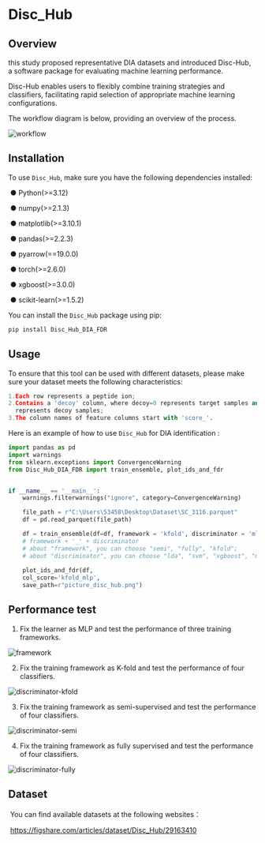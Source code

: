# Disc_Hub

## Overview

this study proposed representative DIA datasets and introduced Disc-Hub, a software package for evaluating machine learning performance. 

Disc-Hub enables users to flexibly combine training strategies and classifiers, facilitating rapid selection of appropriate machine learning configurations.   

The workflow diagram is below, providing an overview of the process.

![workflow](img/workflow.jpg)

## Installation

To use `Disc_Hub`,  make sure you have the following dependencies installed: 

​	● Python(>=3.12)

​	● numpy(>=2.1.3)

​	● matplotlib(>=3.10.1)

​	● pandas(>=2.2.3)

​	● pyarrow(==19.0.0)

​	● torch(>=2.6.0)

​	● xgboost(>=3.0.0)

​	● scikit-learn(>=1.5.2)

 You can install the `Disc_Hub` package using pip: 

```python
pip install Disc_Hub_DIA_FDR
```



## Usage

 To ensure that this tool can be used with different datasets, please make sure your dataset meets the following characteristics: 

```python
1.Each row represents a peptide ion;
2.Contains a 'decoy' column, where decoy=0 represents target samples and decoy=1 	
  represents decoy samples;
3.The column names of feature columns start with 'score_'.
```

Here is an example of how to use `Disc_Hub` for DIA identification  : 

```python
import pandas as pd
import warnings
from sklearn.exceptions import ConvergenceWarning
from Disc_Hub_DIA_FDR import train_ensemble, plot_ids_and_fdr


if __name__ == '__main__':
    warnings.filterwarnings("ignore", category=ConvergenceWarning)

    file_path = r"C:\Users\53458\Desktop\Dataset\SC_3116.parquet"
    df = pd.read_parquet(file_path)

    df = train_ensemble(df=df, framework = 'kfold', discriminator = 'mlp')
    # framework + '_' + discriminator
    # about "framework", you can choose "semi", "fully", "kfold";
    # about "discriminator", you can choose "lda", "svm", "xgboost", "mlp";
    
    plot_ids_and_fdr(df,
    col_score='kfold_mlp',
    save_path=r"picture_disc_hub.png")
```



## Performance test

1. Fix the learner as MLP and test the performance of three training frameworks.

![framework](img/framework.jpg)



2. Fix the training framework as K-fold and test the performance of four classifiers.

![discriminator-kfold](img/discriminator-kfold.jpg)

3. Fix the training framework as semi-supervised and test the performance of four classifiers.

![discriminator-semi](img/discriminator-semi.jpg)



4. Fix the training framework as fully supervised and test the performance of four classifiers.

![discriminator-fully](img/discriminator-fully.jpg)

## Dataset

​	You can find available datasets at the following websites：

​	https://figshare.com/articles/dataset/Disc_Hub/29163410

